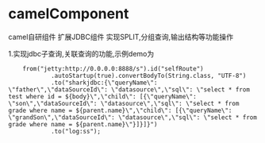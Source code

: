 # camelComponent

camel自研组件
扩展JDBC组件 实现SPLIT,分组查询,输出结构等功能操作

1.实现jdbc子查询,关联查询的功能,示例demo为

        from("jetty:http://0.0.0.0:8888/s").id("selfRoute")
                .autoStartup(true).convertBodyTo(String.class, "UTF-8")
                .to("sharkjdbc:{\"queryName\": \"father\",\"dataSourceId\": \"datasource\",\"sql\": \"select * from test where id = ${body}\",\"child\": [{\"queryName\": \"son\",\"dataSourceId\": \"datasource\",\"sql\": \"select * from grade where name = ${parent.name}\",\"child\": [{\"queryName\": \"grandSon\",\"dataSourceId\": \"datasource\",\"sql\": \"select * from grade where name = ${parent.name}\"}]}]}")
                .to("log:ss");
                
               
              
